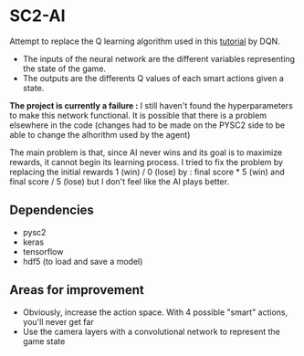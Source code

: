 # SC2-AI
Attempt to replace the Q learning algorithm used in this [tutorial](https://github.com/skjb/pysc2-tutorial/blob/master/Refining%20the%20Sparse%20Reward%20Agent/refined_agent.py) by DQN.

-	The inputs of the neural network are the different variables representing the state of the game.
-	The outputs are the differents Q values of each smart actions given a state.

**The project is currently a failure :** I still haven't found the hyperparameters to make this network functional. It is possible that there is a problem elsewhere in the code (changes had to be made on the PYSC2 side to be able to change the alhorithm used by the agent)

The main problem is that, since AI never wins and its goal is to maximize rewards, it cannot begin its learning process.
I tried to fix the problem by replacing the initial rewards 1 (win) / 0 (lose) by : final score * 5 (win) and final score / 5 (lose) but I don't feel like the AI plays better.

## Dependencies
-	pysc2
-	keras
-	tensorflow
-	hdf5 (to load and save a model)

## Areas for improvement
-	Obviously, increase the action space. With 4 possible "smart" actions, you'll never get far
-	Use the camera layers with a convolutional network to represent the game state
